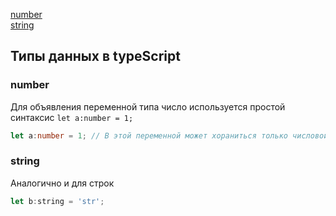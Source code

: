 [number]()<br>
[string]()<br>


## Типы данных в typeScript

### number
Для объявления переменной типа число используется простой синтаксис `let a:number = 1;`
```ts
let a:number = 1; // В этой переменной может хораниться только числовой тип!
```
### string
Аналогично и для строк
```javaScript
let b:string = 'str';
```
